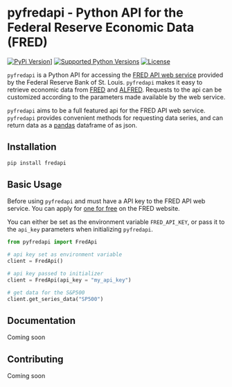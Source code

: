 # pyfredapi - Python API for the Federal Reserve Economic Data (FRED)
<!-- badges: start -->

[![PyPi Version](https://img.shields.io/pypi/v/pyfredapi.svg)](https://pypi.python.org/pypi/pyfredapi/)]
[![Supported Python Versions](https://img.shields.io/pypi/pyversions/pyfredapi)](https://pypi.python.org/pypi/pyfredapi)
[![License](https://img.shields.io/badge/License-Apache_2.0-blue.svg)](https://opensource.org/licenses/Apache-2.0)

<!-- badges: end -->

`pyfredapi` is a Python API for accessing the [FRED API web service](https://fred.stlouisfed.org/docs/api/fred/) provided by the Federal Reserve Bank of St. Louis. `pyfredapi` makes it easy to retrieve economic data from [FRED](https://fred.stlouisfed.org/) and [ALFRED](https://alfred.stlouisfed.org/). Requests to the api can be customized according to the parameters made available by the web service.

`pyfredapi` aims to be a full featured api for the FRED API web service. `pyfredapi` provides convenient methods for requesting data series, and can return data as a [pandas](https://pandas.pydata.org/) dataframe of as json.

## Installation
```bash
pip install fredapi
```

## Basic Usage

Before using `pyfredapi` and must have a API key to the FRED API web service. You can apply for [one for free](https://fred.stlouisfed.org/docs/api/api_key.html) on the FRED website.

You can either be set as the environment variable `FRED_API_KEY`, or pass it to the `api_key` parameters when initializing `pyfredapi`.

```python
from pyfredapi import FredApi

# api key set as environment variable
client = FredApi()

# api key passed to initializer
client = FredApi(api_key = "my_api_key")

# get data for the S&P500
client.get_series_data("SP500")
```

## Documentation

Coming soon

## Contributing

Coming soon
